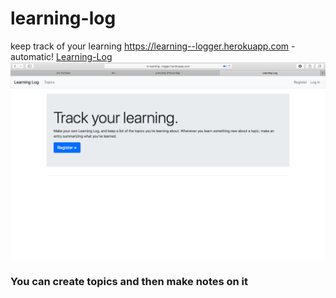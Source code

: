 # learning-log
keep track of your learning
https://learning--logger.herokuapp.com - automatic!
[Learning-Log](https://learning--logger.herokuapp.com)
![picture](image.png)

### You can create topics and then make notes on it
